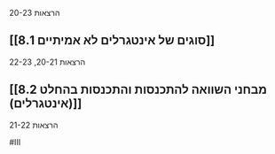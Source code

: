 הרצאות 20-23

## [[8.1 סוגים של אינטגרלים לא אמיתיים]]

הרצאות 20-21, 22-23

## [[8.2 מבחני השוואה להתכנסות והתכנסות בהחלט (אינטגרלים)]]

הרצאות 21-22

#III
